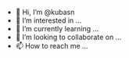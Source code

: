 - 👋 Hi, I’m @kubasn
- 👀 I’m interested in ...
- 🌱 I’m currently learning ...
- 💞️ I’m looking to collaborate on ...
- 📫 How to reach me ...

<!---
kubasn/kubasn is a ✨ special ✨ repository because its `README.md` (this file) appears on your GitHub profile.
You can click the Preview link to take a look at your changes.
--->
